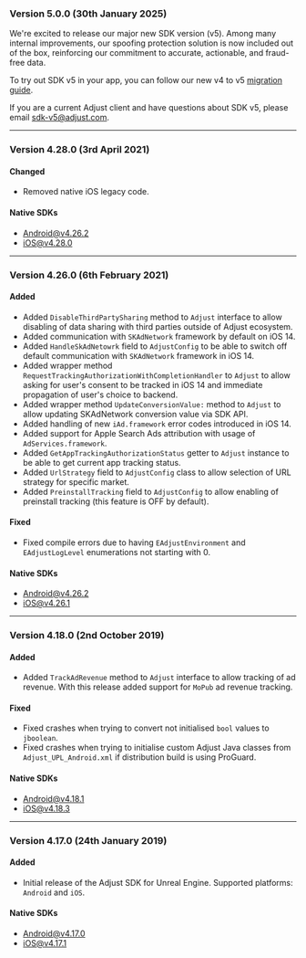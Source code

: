 ### Version 5.0.0 (30th January 2025)

We're excited to release our major new SDK version (v5). Among many internal improvements, our spoofing protection solution is now included out of the box, reinforcing our commitment to accurate, actionable, and fraud-free data.

To try out SDK v5 in your app, you can follow our new v4 to v5 [migration guide](./MIGRATION.md).

If you are a current Adjust client and have questions about SDK v5, please email [sdk-v5@adjust.com](mailto:sdk-v5@adjust.com).

---

### Version 4.28.0 (3rd April 2021)
#### Changed
- Removed native iOS legacy code.

#### Native SDKs
- [Android@v4.26.2][android_sdk_v4.26.2]
- [iOS@v4.28.0][ios_sdk_v4.28.0]

---

### Version 4.26.0 (6th February 2021)
#### Added
- Added `DisableThirdPartySharing` method to `Adjust` interface to allow disabling of data sharing with third parties outside of Adjust ecosystem.
- Added communication with `SKAdNetwork` framework by default on iOS 14.
- Added `HandleSkAdNetowrk` field to `AdjustConfig` to be able to switch off default communication with `SKAdNetwork` framework in iOS 14.
- Added wrapper method `RequestTrackingAuthorizationWithCompletionHandler` to `Adjust` to allow asking for user's consent to be tracked in iOS 14 and immediate propagation of user's choice to backend.
- Added wrapper method `UpdateConversionValue:` method to `Adjust` to allow updating SKAdNetwork conversion value via SDK API.
- Added handling of new `iAd.framework` error codes introduced in iOS 14.
- Added support for Apple Search Ads attribution with usage of `AdServices.framework`.
- Added `GetAppTrackingAuthorizationStatus` getter to `Adjust` instance to be able to get current app tracking status.
- Added `UrlStrategy` field to `AdjustConfig` class to allow selection of URL strategy for specific market.
- Added `PreinstallTracking` field to `AdjustConfig` to allow enabling of preinstall tracking (this feature is OFF by default).

#### Fixed
- Fixed compile errors due to having `EAdjustEnvironment` and `EAdjustLogLevel` enumerations not starting with 0.

#### Native SDKs
- [Android@v4.26.2][android_sdk_v4.26.2]
- [iOS@v4.26.1][ios_sdk_v4.26.1]

---

### Version 4.18.0 (2nd October 2019)
#### Added
- Added `TrackAdRevenue` method to `Adjust` interface to allow tracking of ad revenue. With this release added support for `MoPub` ad revenue tracking.

#### Fixed
- Fixed crashes when trying to convert not initialised `bool` values to `jboolean`.
- Fixed crashes when trying to initialise custom Adjust Java classes from `Adjust_UPL_Android.xml` if distribution build is using ProGuard.

#### Native SDKs
- [Android@v4.18.1][android_sdk_v4.18.1]
- [iOS@v4.18.3][ios_sdk_v4.18.3]

---

### Version 4.17.0 (24th January 2019)
#### Added
- Initial release of the Adjust SDK for Unreal Engine. Supported platforms: `Android` and `iOS`.

#### Native SDKs
- [Android@v4.17.0][android_sdk_v4.17.0]
- [iOS@v4.17.1][ios_sdk_v4.17.1]

[android_sdk_v4.17.0]: https://github.com/adjust/android_sdk/tree/v4.17.0
[android_sdk_v4.18.1]: https://github.com/adjust/android_sdk/tree/v4.18.1
[android_sdk_v4.26.2]: https://github.com/adjust/android_sdk/tree/v4.26.2

[ios_sdk_v4.17.1]: https://github.com/adjust/ios_sdk/tree/v4.17.1
[ios_sdk_v4.18.3]: https://github.com/adjust/ios_sdk/tree/v4.18.3
[ios_sdk_v4.26.1]: https://github.com/adjust/ios_sdk/tree/v4.26.1
[ios_sdk_v4.28.0]: https://github.com/adjust/ios_sdk/tree/v4.28.0
